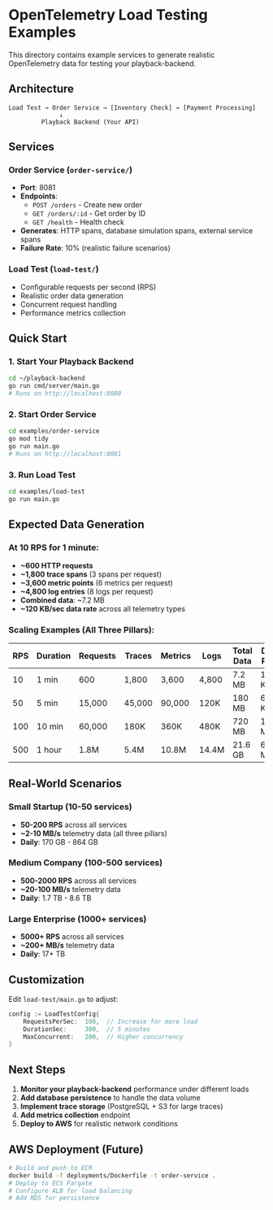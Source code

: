 # OpenTelemetry Load Testing Examples

This directory contains example services to generate realistic OpenTelemetry data for testing your playback-backend.

## Architecture

```
Load Test → Order Service → [Inventory Check] → [Payment Processing]
              ↓
         Playback Backend (Your API)
```

## Services

### Order Service (`order-service/`)
- **Port**: 8081
- **Endpoints**: 
  - `POST /orders` - Create new order
  - `GET /orders/:id` - Get order by ID
  - `GET /health` - Health check
- **Generates**: HTTP spans, database simulation spans, external service spans
- **Failure Rate**: 10% (realistic failure scenarios)

### Load Test (`load-test/`)
- Configurable requests per second (RPS)
- Realistic order data generation
- Concurrent request handling
- Performance metrics collection

## Quick Start

### 1. Start Your Playback Backend
```bash
cd ~/playback-backend
go run cmd/server/main.go
# Runs on http://localhost:8080
```

### 2. Start Order Service
```bash
cd examples/order-service
go mod tidy
go run main.go
# Runs on http://localhost:8081
```

### 3. Run Load Test
```bash
cd examples/load-test
go run main.go
```

## Expected Data Generation

### At 10 RPS for 1 minute:
- **~600 HTTP requests**
- **~1,800 trace spans** (3 spans per request)  
- **~3,600 metric points** (6 metrics per request)
- **~4,800 log entries** (8 logs per request)
- **Combined data**: ~7.2 MB
- **~120 KB/sec data rate** across all telemetry types

### Scaling Examples (All Three Pillars):

| RPS | Duration | Requests | Traces | Metrics | Logs | Total Data | Data Rate |
|-----|----------|----------|--------|---------|------|------------|-----------|
| 10  | 1 min    | 600      | 1,800  | 3,600   | 4,800| 7.2 MB     | 120 KB/s  |
| 50  | 5 min    | 15,000   | 45,000 | 90,000  | 120K | 180 MB     | 600 KB/s  |
| 100 | 10 min   | 60,000   | 180K   | 360K    | 480K | 720 MB     | 1.2 MB/s  |
| 500 | 1 hour   | 1.8M     | 5.4M   | 10.8M   | 14.4M| 21.6 GB    | 6 MB/s    |

## Real-World Scenarios

### Small Startup (10-50 services)
- **50-200 RPS** across all services
- **~2-10 MB/s** telemetry data (all three pillars)
- **Daily**: 170 GB - 864 GB

### Medium Company (100-500 services)  
- **500-2000 RPS** across all services
- **~20-100 MB/s** telemetry data
- **Daily**: 1.7 TB - 8.6 TB

### Large Enterprise (1000+ services)
- **5000+ RPS** across all services  
- **~200+ MB/s** telemetry data
- **Daily**: 17+ TB

## Customization

Edit `load-test/main.go` to adjust:
```go
config := LoadTestConfig{
    RequestsPerSec:  100,  // Increase for more load
    DurationSec:     300,  // 5 minutes
    MaxConcurrent:   200,  // Higher concurrency
}
```

## Next Steps

1. **Monitor your playback-backend** performance under different loads
2. **Add database persistence** to handle the data volume
3. **Implement trace storage** (PostgreSQL + S3 for large traces)
4. **Add metrics collection** endpoint
5. **Deploy to AWS** for realistic network conditions

## AWS Deployment (Future)

```bash
# Build and push to ECR
docker build -f deployments/Dockerfile -t order-service .
# Deploy to ECS Fargate
# Configure ALB for load balancing
# Add RDS for persistence
```